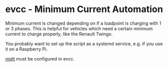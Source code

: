 # evcc - Minimum Current Automation

Minimum current is changed depending on if a loadpoint is charging with 1 or 3 phases.
This is helpful for vehicles which need a certain minimum current to charge properly, like the Renault Twingo.

You probably want to set up the script as a systemd service, e.g. if you use it on a Raspberry Pi.

[mqtt](https://docs.evcc.io/docs/reference/configuration/mqtt) must be configured in evcc.